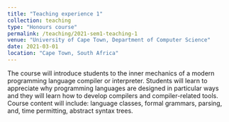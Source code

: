 ```yaml
---
title: "Teaching experience 1"
collection: teaching
type: "Honours course"
permalink: /teaching/2021-sem1-teaching-1
venue: "University of Cape Town, Department of Computer Science"
date: 2021-03-01
location: "Cape Town, South Africa"
---
```


The course will introduce students to the inner mechanics of a modern programming language compiler or interpreter. Students will learn to appreciate why programming languages are designed in particular ways and they will learn how to develop compilers and compiler-related tools. Course content will include: language classes, formal grammars, parsing, and, time permitting, abstract syntax trees.